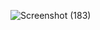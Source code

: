 ![Screenshot (183)](https://github.com/Abhinaya-skcet/React-727722EUCY001-cc-2/assets/151620840/6ffbe17f-92ca-439a-8f3d-ac1f8f410251)
